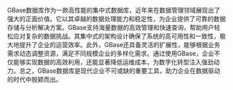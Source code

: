 GBase数据库作为一款高性能的集中式数据库，近年来在数据管理领域展现出了强大的正面价值。它以其卓越的数据处理能力和稳定性，为企业提供了可靠的数据存储与分析解决方案。GBase支持海量数据的高效管理和快速查询，帮助用户轻松应对复杂的数据挑战。其集中式的架构设计确保了系统的高可用性和一致性，极大地提升了企业的运营效率。此外，GBase还具备灵活的扩展性，能够根据业务需求动态调整资源，满足不同规模企业的多样化需求。通过使用GBase，企业不仅能够实现数据的高效利用，还能显著降低运维成本，为数字化转型注入强劲动力。总之，GBase数据库是现代企业不可或缺的重要工具，助力企业在数据驱动的时代中脱颖而出。